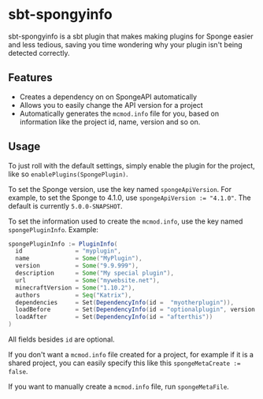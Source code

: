# sbt-spongyinfo

sbt-spongyinfo is a sbt plugin that makes making plugins for Sponge easier and less tedious, saving you time wondering why your plugin isn't being detected correctly.

## Features
* Creates a dependency on on SpongeAPI automatically
* Allows you to easily change the API version for a project
* Automatically generates the `mcmod.info` file for you, based on information like the project id, name, version and so on.

## Usage

To just roll with the default settings, simply enable the plugin for the project, like so `enablePlugins(SpongePlugin)`.

To set the Sponge version, use the key named `spongeApiVersion`. For example, to set the Sponge to 4.1.0, use `spongeApiVersion := "4.1.0"`. The default is currently `5.0.0-SNAPSHOT`.

To set the information used to create the `mcmod.info`, use the key named `spongePluginInfo`. Example:
```scala
spongePluginInfo := PluginInfo(
  id               = "myplugin",
  name             = Some("MyPlugin"),
  version          = Some("9.9.999"),
  description      = Some("My special plugin"),
  url              = Some("mywebsite.net"),
  minecraftVersion = Some("1.10.2"),
  authors          = Seq("Katrix"),
  dependencies     = Set(DependencyInfo(id =  "myotherplugin")),
  loadBefore       = Set(DependencyInfo(id = "optionalplugin", version = Some("0.0.1"))),
  loadAfter        = Set(DependencyInfo(id = "afterthis"))
)
```
All fields besides `id` are optional.

If you don't want a `mcmod.info` file created for a project, for example if it is a shared project, you can easily specify this like this `spongeMetaCreate := false`.

If you want to manually create a `mcmod.info` file, run `spongeMetaFile`.